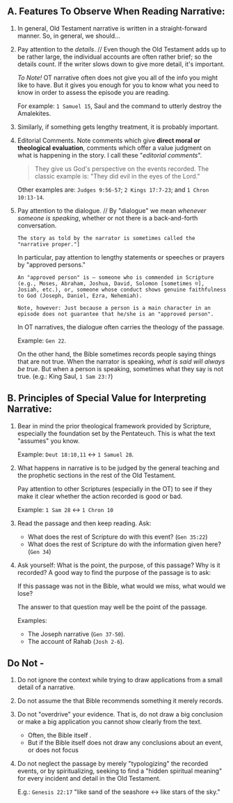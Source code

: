 ## A. Features To Observe When Reading Narrative:

1. In general, Old Testament narrative is written in a straight-forward manner. So, in general, we should…

2. Pay attention to the *details*. // Even though the Old Testament adds up to be rather large, the individual accounts are often rather brief; so the details count. If the writer slows down to give more detail, it's important.

   *To Note!* OT narrative often does not give you all of the info you might like to have. But it gives you enough for you to know what you need to know in order to assess the episode you are reading.

   For example: `1 Samuel 15`, Saul and the command to utterly destroy the Amalekites.

3. Similarly, if something gets lengthy treatment, it is probably important.

4. Editorial Comments.
Note comments which give __direct moral or theological evaluation__, comments which offer a value judgment on what is happening in the story. I call these "*editorial comments*".

   > They give us God's perspective on the events recorded.
   > The classic example is: "They did evil in the eyes of the Lord."

   Other examples are: `Judges 9:56-57`; `2 Kings 17:7-23`; and `1 Chron 10:13-14`.

5. Pay attention to the dialogue. // By "dialogue" we mean *whenever someone is speaking*, whether or not there is a back-and-forth conversation.

   ```
   The story as told by the narrator is sometimes called the "narrative proper."]
   ```

   In particular, pay attention to lengthy statements or speeches or prayers by "approved persons."

   ```
   An "approved person" is — someone who is commended in Scripture (e.g., Moses, Abraham, Joshua, David, Solomon [sometimes ☹️], Josiah, etc.), or, someone whose conduct shows genuine faithfulness to God (Joseph, Daniel, Ezra, Nehemiah).

   Note, however: Just because a person is a main character in an episode does not guarantee that he/she is an "approved person".
   ```

   In OT narratives, the dialogue often carries the theology of the passage.

   Example: `Gen 22`.

   On the other hand, the Bible sometimes records people saying things that are not true. When the narrator is speaking, *what is said will always be true*. But when a person is speaking, sometimes what they say is not true. (e.g.: King Saul, `1 Sam 23:7`)

## B. Principles of Special Value for Interpreting Narrative:

1. Bear in mind the prior theological framework provided by Scripture, especially the foundation set by the Pentateuch. This is what the text "assumes" you know.

   Example: `Deut 18:10,11` ↔ `1 Samuel 28`.

2. What happens in narrative is to be judged by the general teaching and the prophetic sections in the rest of the Old Testament.

   Pay attention to other Scriptures (especially in the OT) to see if they make it clear whether the action recorded is good or bad.

   Example: `1 Sam 28` ↔ `1 Chron 10`

3. Read the passage and then keep reading. Ask:

   - What does the rest of Scripture do with this event? (`Gen 35:22`)
   - What does the rest of Scripture do with the information given here? (`Gen 34`)

4. Ask yourself: What is the point, the purpose, of this passage? Why is it recorded? A good way to find the purpose of the passage is to ask:

   If this passage was not in the Bible, what would we miss, what would we lose?

   The answer to that question may well be the point of the passage.

   Examples:
   - The Joseph narrative (`Gen 37-50`).
   - The account of Rahab (`Josh 2-6`).

## Do Not -

1. Do not ignore the context while trying to draw applications from a small detail of a narrative.

2. Do not assume the that Bible recommends something it merely records.

3. Do not "overdrive" your evidence. That is, do not draw a big conclusion or make a big application you cannot show clearly from the text.

   - Often, the Bible itself .
   - But if the Bible itself does not draw any conclusions about an event, or does not focus

 4. Do not neglect the passage by merely "typologizing" the recorded events, or by spiritualizing, seeking to find a "hidden spiritual meaning" for every incident and detail in the Old Testament.

    E.g.: `Genesis 22:17` "like sand of the seashore ↔ like stars of the sky."
